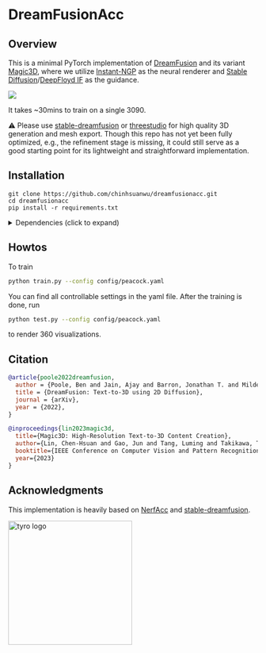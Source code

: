 # DreamFusionAcc

## Overview

This is a minimal PyTorch implementation of [DreamFusion](https://arxiv.org/abs/2209.14988) and its variant [Magic3D](https://arxiv.org/abs/2211.10440), where we utilize [Instant-NGP](https://github.com/NVlabs/instant-ngp) as the neural renderer and [Stable Diffusion](https://huggingface.co/spaces/stabilityai/stable-diffusion)/[DeepFloyd IF](https://github.com/deep-floyd/IF) as the guidance.

![](https://github.com/chinhsuanwu/dreamfusionacc/assets/67839539/b20dc43d-19e5-4dcc-b6bf-d8c9086faa0f)

It takes ~30mins to train on a single 3090.

⚠️ Please use [stable-dreamfusion](https://github.com/ashawkey/stable-dreamfusion) or [threestudio](https://github.com/threestudio-project/threestudio) for high quality 3D generation and mesh export. Though this repo has not yet been fully optimized, e.g., the refinement stage is missing, it could still serve as a good starting point for its lightweight and straightforward implementation.


## Installation
```
git clone https://github.com/chinhsuanwu/dreamfusionacc.git
cd dreamfusionacc
pip install -r requirements.txt
```
<details>
  <summary> Dependencies (click to expand) </summary>

  ## Dependencies
  - torch
  - tinycudann
  - nerfacc
  - numpy
  - imageio
  - einops
  - diffusers
  - trainsformers

  [NerfAcc](https://github.com/KAIR-BAIR/nerfacc) provides pre-built wheels covering major combinations of Pytorch + CUDA. This repo is built upon torch 1.13.0 + cu117.
</details>

## Howtos
To train
```bash
python train.py --config config/peacock.yaml
```
You can find all controllable settings in the yaml file.
After the training is done, run
```bash
python test.py --config config/peacock.yaml
```
to render 360 visualizations.



## Citation

```bibtex
@article{poole2022dreamfusion,
  author = {Poole, Ben and Jain, Ajay and Barron, Jonathan T. and Mildenhall, Ben},
  title = {DreamFusion: Text-to-3D using 2D Diffusion},
  journal = {arXiv},
  year = {2022},
}

@inproceedings{lin2023magic3d,
  title={Magic3D: High-Resolution Text-to-3D Content Creation},
  author={Lin, Chen-Hsuan and Gao, Jun and Tang, Luming and Takikawa, Towaki and Zeng, Xiaohui and Huang, Xun and Kreis, Karsten and Fidler, Sanja and Liu, Ming-Yu and Lin, Tsung-Yi},
  booktitle={IEEE Conference on Computer Vision and Pattern Recognition ({CVPR})},
  year={2023}
}
```

## Acknowledgments

This implementation is heavily based on [NerfAcc](https://github.com/KAIR-BAIR/nerfacc) and [stable-dreamfusion](https://github.com/ashawkey/stable-dreamfusion).

<a href="https://github.com/KAIR-BAIR/nerfacc">
<picture>
    <source media="(prefers-color-scheme: dark)" srcset="https://user-images.githubusercontent.com/3310961/199083722-881a2372-62c1-4255-8521-31a95a721851.png" />
    <img alt="tyro logo" src="https://user-images.githubusercontent.com/3310961/199084143-0d63eb40-3f35-48d2-a9d5-78d1d60b7d66.png" width="250px" />
</picture>
</a>